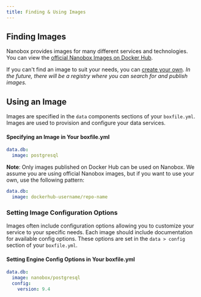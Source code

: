 ```yaml
---
title: Finding & Using Images
---
```


## Finding Images
Nanobox provides images for many different services and technologies. You can view the [official Nanobox Images on Docker Hub](https://hub.docker.com/u/nanobox/).

If you can't find an image to suit your needs, you can [create your own](/images/create/). *In the future, there will be a registry where you can search for and publish images.*

## Using an Image
Images are specified in the `data` components sections of your `boxfile.yml`. Images are used to provision and configure your data services.

#### Specifying an Image in Your boxfile.yml
```yaml
data.db:
  image: postgresql
```

**Note**: Only images published on Docker Hub can be used on Nanobox. We assume you are using official Nanobox images, but if you want to use your own, use the following pattern:

```yaml
data.db:
  image: dockerhub-username/repo-name
```

### Setting Image Configuration Options
Images often include configuration options allowing you to customize your service to your specific needs. Each image should include documentation for available config options. These options are set in the  `data > config` section of your `boxfile.yml`.

#### Setting Engine Config Options in Your boxfile.yml
```yaml
data.db:
  image: nanobox/postgresql
  config:
    version: 9.4
```
